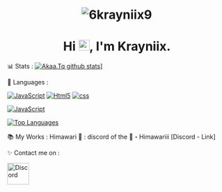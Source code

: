 <h1 align="center"> <img src="https://komarev.com/ghpvc/?username=6krayniix9&label=Profile%20views&color=0e75b6&style=flat" alt="6krayniix9" /> </h1>


<h1 align="center">Hi <img width="25px" src="https://media.giphy.com/media/hvRJCLFzcasrR4ia7z/giphy.gif">, I'm Krayniix.</h1>

📊 Stats :
[![Akaa.Tq github stats](https://github-readme-stats.vercel.app/api?username=6krayniix9&show_icons=true&theme=midnight-purple&count_private=false)](https://github.com/6krayniix9)]

📌 Languages :
<p>
        <a href="http://www.open-std.org/jtc1/sc22/wg14/"><img alt="JavaScript" src="https://img.shields.io/badge/-JavaScript-f0db4f?logo=JavaScript&logoColor=white" /></a>
    <a href="https://www.w3.org/TR/2017/REC-html52-20171214/"><img alt="Html5" src = "https://img.shields.io/badge/-HTML5-E34F26?logo=html5&logoColor=white"/></a>
    <a href="https://www.w3.org/TR/CSS/#css"><img alt="css" src="https://img.shields.io/badge/-CSS-00A6FF?logo=css3&logoColor=white" /></a>
<p>
    <a href="http://www.open-std.org/jtc1/sc22/wg14/"><img alt="JavaScript" src="https://img.shields.io/badge/-JavaScript-f0db4f?logo=JavaScript&logoColor=white" /></a>
</p>

[![Top Languages](https://github-readme-stats.vercel.app/api/top-langs/?username=6krayniix9&layout=compact&theme=midnight-purple)](https://github.com/6krayniix9)

📚 My Works :
Himawari 🌟 : discord of the 🌟・Himawariii [Discord - Link]

✨ Contact me on :
<p>
        <a href="https://discord.gg/nzteamserver"><img width = "50px" alt="Discord" src="https://cdn4.iconfinder.com/data/icons/logos-and-brands/512/91_Discord_logo_logos-512.png" /></a>
<p>
